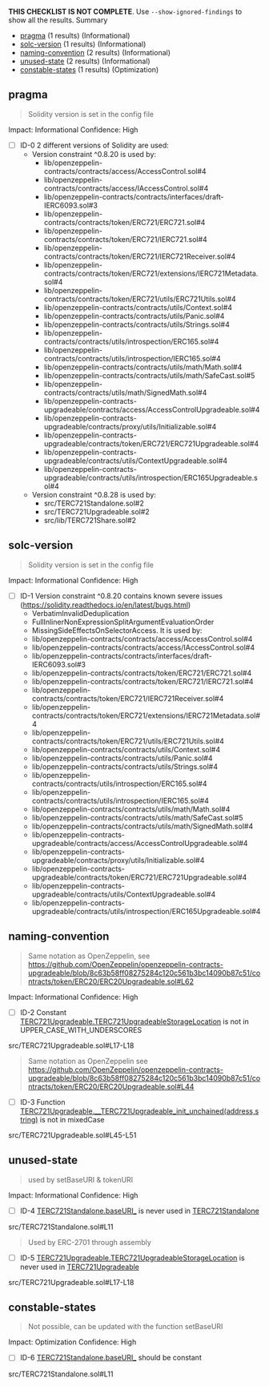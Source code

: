 **THIS CHECKLIST IS NOT COMPLETE**. Use `--show-ignored-findings` to show all the results.
Summary
 - [pragma](#pragma) (1 results) (Informational)
 - [solc-version](#solc-version) (1 results) (Informational)
 - [naming-convention](#naming-convention) (2 results) (Informational)
 - [unused-state](#unused-state) (2 results) (Informational)
 - [constable-states](#constable-states) (1 results) (Optimization)
## pragma

> Solidity version is set in the config file

Impact: Informational
Confidence: High
 - [ ] ID-0
	2 different versions of Solidity are used:
	- Version constraint ^0.8.20 is used by:
 		- lib/openzeppelin-contracts/contracts/access/AccessControl.sol#4
		- lib/openzeppelin-contracts/contracts/access/IAccessControl.sol#4
		- lib/openzeppelin-contracts/contracts/interfaces/draft-IERC6093.sol#3
		- lib/openzeppelin-contracts/contracts/token/ERC721/ERC721.sol#4
		- lib/openzeppelin-contracts/contracts/token/ERC721/IERC721.sol#4
		- lib/openzeppelin-contracts/contracts/token/ERC721/IERC721Receiver.sol#4
		- lib/openzeppelin-contracts/contracts/token/ERC721/extensions/IERC721Metadata.sol#4
		- lib/openzeppelin-contracts/contracts/token/ERC721/utils/ERC721Utils.sol#4
		- lib/openzeppelin-contracts/contracts/utils/Context.sol#4
		- lib/openzeppelin-contracts/contracts/utils/Panic.sol#4
		- lib/openzeppelin-contracts/contracts/utils/Strings.sol#4
		- lib/openzeppelin-contracts/contracts/utils/introspection/ERC165.sol#4
		- lib/openzeppelin-contracts/contracts/utils/introspection/IERC165.sol#4
		- lib/openzeppelin-contracts/contracts/utils/math/Math.sol#4
		- lib/openzeppelin-contracts/contracts/utils/math/SafeCast.sol#5
		- lib/openzeppelin-contracts/contracts/utils/math/SignedMath.sol#4
		- lib/openzeppelin-contracts-upgradeable/contracts/access/AccessControlUpgradeable.sol#4
		- lib/openzeppelin-contracts-upgradeable/contracts/proxy/utils/Initializable.sol#4
		- lib/openzeppelin-contracts-upgradeable/contracts/token/ERC721/ERC721Upgradeable.sol#4
		- lib/openzeppelin-contracts-upgradeable/contracts/utils/ContextUpgradeable.sol#4
		- lib/openzeppelin-contracts-upgradeable/contracts/utils/introspection/ERC165Upgradeable.sol#4
	- Version constraint ^0.8.28 is used by:
 		- src/TERC721Standalone.sol#2
		- src/TERC721Upgradeable.sol#2
		- src/lib/TERC721Share.sol#2

## solc-version

> Solidity version is set in the config file

Impact: Informational
Confidence: High
 - [ ] ID-1
	Version constraint ^0.8.20 contains known severe issues (https://solidity.readthedocs.io/en/latest/bugs.html)
	- VerbatimInvalidDeduplication
	- FullInlinerNonExpressionSplitArgumentEvaluationOrder
	- MissingSideEffectsOnSelectorAccess.
	 It is used by:
	- lib/openzeppelin-contracts/contracts/access/AccessControl.sol#4
	- lib/openzeppelin-contracts/contracts/access/IAccessControl.sol#4
	- lib/openzeppelin-contracts/contracts/interfaces/draft-IERC6093.sol#3
	- lib/openzeppelin-contracts/contracts/token/ERC721/ERC721.sol#4
	- lib/openzeppelin-contracts/contracts/token/ERC721/IERC721.sol#4
	- lib/openzeppelin-contracts/contracts/token/ERC721/IERC721Receiver.sol#4
	- lib/openzeppelin-contracts/contracts/token/ERC721/extensions/IERC721Metadata.sol#4
	- lib/openzeppelin-contracts/contracts/token/ERC721/utils/ERC721Utils.sol#4
	- lib/openzeppelin-contracts/contracts/utils/Context.sol#4
	- lib/openzeppelin-contracts/contracts/utils/Panic.sol#4
	- lib/openzeppelin-contracts/contracts/utils/Strings.sol#4
	- lib/openzeppelin-contracts/contracts/utils/introspection/ERC165.sol#4
	- lib/openzeppelin-contracts/contracts/utils/introspection/IERC165.sol#4
	- lib/openzeppelin-contracts/contracts/utils/math/Math.sol#4
	- lib/openzeppelin-contracts/contracts/utils/math/SafeCast.sol#5
	- lib/openzeppelin-contracts/contracts/utils/math/SignedMath.sol#4
	- lib/openzeppelin-contracts-upgradeable/contracts/access/AccessControlUpgradeable.sol#4
	- lib/openzeppelin-contracts-upgradeable/contracts/proxy/utils/Initializable.sol#4
	- lib/openzeppelin-contracts-upgradeable/contracts/token/ERC721/ERC721Upgradeable.sol#4
	- lib/openzeppelin-contracts-upgradeable/contracts/utils/ContextUpgradeable.sol#4
	- lib/openzeppelin-contracts-upgradeable/contracts/utils/introspection/ERC165Upgradeable.sol#4

## naming-convention

> Same notation as OpenZeppelin, see https://github.com/OpenZeppelin/openzeppelin-contracts-upgradeable/blob/8c63b58ff08275284c120c561b3bc14090b87c51/contracts/token/ERC20/ERC20Upgradeable.sol#L62

Impact: Informational
Confidence: High
 - [ ] ID-2
Constant [TERC721Upgradeable.TERC721UpgradeableStorageLocation](src/TERC721Upgradeable.sol#L17-L18) is not in UPPER_CASE_WITH_UNDERSCORES

src/TERC721Upgradeable.sol#L17-L18

> Same notation as OpenZeppelin see https://github.com/OpenZeppelin/openzeppelin-contracts-upgradeable/blob/8c63b58ff08275284c120c561b3bc14090b87c51/contracts/token/ERC20/ERC20Upgradeable.sol#L44


 - [ ] ID-3
Function [TERC721Upgradeable.__TERC721Upgradeable_init_unchained(address,string)](src/TERC721Upgradeable.sol#L45-L51) is not in mixedCase

src/TERC721Upgradeable.sol#L45-L51

## unused-state

> used by setBaseURI & tokenURI

Impact: Informational
Confidence: High

 - [ ] ID-4
[TERC721Standalone.baseURI_](src/TERC721Standalone.sol#L11) is never used in [TERC721Standalone](src/TERC721Standalone.sol#L8-L127)

src/TERC721Standalone.sol#L11

> Used by ERC-2701 through assembly


 - [ ] ID-5
[TERC721Upgradeable.TERC721UpgradeableStorageLocation](src/TERC721Upgradeable.sol#L17-L18) is never used in [TERC721Upgradeable](src/TERC721Upgradeable.sol#L9-L186)

src/TERC721Upgradeable.sol#L17-L18

## constable-states

> Not possible, can be updated with the function setBaseURI

Impact: Optimization
Confidence: High
 - [ ] ID-6
[TERC721Standalone.baseURI_](src/TERC721Standalone.sol#L11) should be constant 

src/TERC721Standalone.sol#L11

